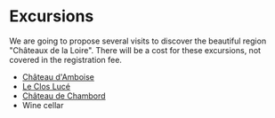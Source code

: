 
# Excursions

We are going to propose several visits to discover the beautiful region "Châteaux de la Loire". There will be a cost for these excursions, not covered in the registration fee.  


* [Château d'Amboise](https://www.chateau-amboise.com/)
* [Le Clos Lucé](http://www.vinci-closluce.com/)
* [Château de Chambord](https://en.wikipedia.org/wiki/Ch%C3%A2teau_de_Chambord)
* Wine cellar



